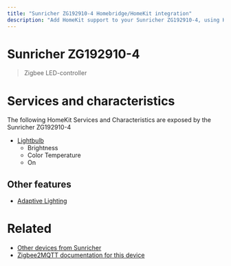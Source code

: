 ```yaml
---
title: "Sunricher ZG192910-4 Homebridge/HomeKit integration"
description: "Add HomeKit support to your Sunricher ZG192910-4, using Homebridge, Zigbee2MQTT and homebridge-z2m."
---
```

<!---
This file has been GENERATED using src/docgen/docgen.ts
DO NOT EDIT THIS FILE MANUALLY!
-->
# Sunricher ZG192910-4
> Zigbee LED-controller


# Services and characteristics
The following HomeKit Services and Characteristics are exposed by
the Sunricher ZG192910-4

* [Lightbulb](../../light.md)
  * Brightness
  * Color Temperature
  * On

## Other features
* [Adaptive Lighting](../../light.md)

# Related
* [Other devices from Sunricher](../index.md#sunricher)
* [Zigbee2MQTT documentation for this device](https://www.zigbee2mqtt.io/devices/ZG192910-4.html)